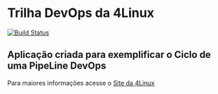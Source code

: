 # Trilha DevOps da 4Linux

<!-- Altere a Flag abaixo com sua URL do Travis -->
[![Build Status](https://travis-ci.org/fabricoliveira/DevOpsLab-HelloWorld.svg?branch=master)](https://travis-ci.org/fabricoliveira/DevOpsLab-HelloWorld)
 
## Aplicação criada para exemplificar o Ciclo de uma PipeLine DevOps


Para maiores informações acesse o [Site da 4Linux](https://www.4linux.com.br/cursos/devops)

